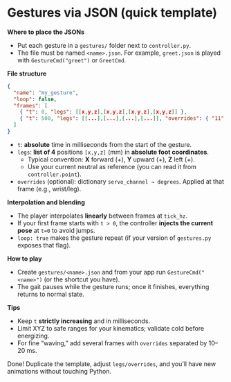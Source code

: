 # Gestures via JSON (quick template)

**Where to place the JSONs**  
- Put each gesture in a `gestures/` folder next to `controller.py`.  
- The file must be named `<name>.json`. For example, `greet.json` is played with `GestureCmd("greet")` or `GreetCmd`.

**File structure**
```json
{
  "name": "my_gesture",
  "loop": false,
  "frames": [
    { "t": 0, "legs": [[x,y,z],[x,y,z],[x,y,z],[x,y,z]] },
    { "t": 500, "legs": [[...],[...],[...],[...]], "overrides": { "11": 120 } }
  ]
}
```
- `t`: **absolute** time in milliseconds from the start of the gesture.  
- `legs`: **list of 4** positions `[x,y,z]` (mm) in **absolute foot coordinates**.  
  - Typical convention: **X** forward (+), **Y** upward (+), **Z** left (+).  
  - Use your current neutral as reference (you can read it from `controller.point`).  
- `overrides` (optional): dictionary `servo_channel → degrees`. Applied at that frame (e.g., wrist/leg).

**Interpolation and blending**  
- The player interpolates **linearly** between frames at `tick_hz`.  
- If your first frame starts with `t > 0`, the controller **injects the current pose** at `t=0` to avoid jumps.  
- `loop: true` makes the gesture repeat (if your version of `gestures.py` exposes that flag).

**How to play**  
- Create `gestures/<name>.json` and from your app run `GestureCmd("<name>")` (or the shortcut you have).  
- The gait pauses while the gesture runs; once it finishes, everything returns to normal state.

**Tips**  
- Keep `t` **strictly increasing** and in milliseconds.  
- Limit XYZ to safe ranges for your kinematics; validate cold before energizing.  
- For fine “waving,” add several frames with `overrides` separated by 10–20 ms.  

Done! Duplicate the template, adjust `legs/overrides`, and you’ll have new animations without touching Python.  
